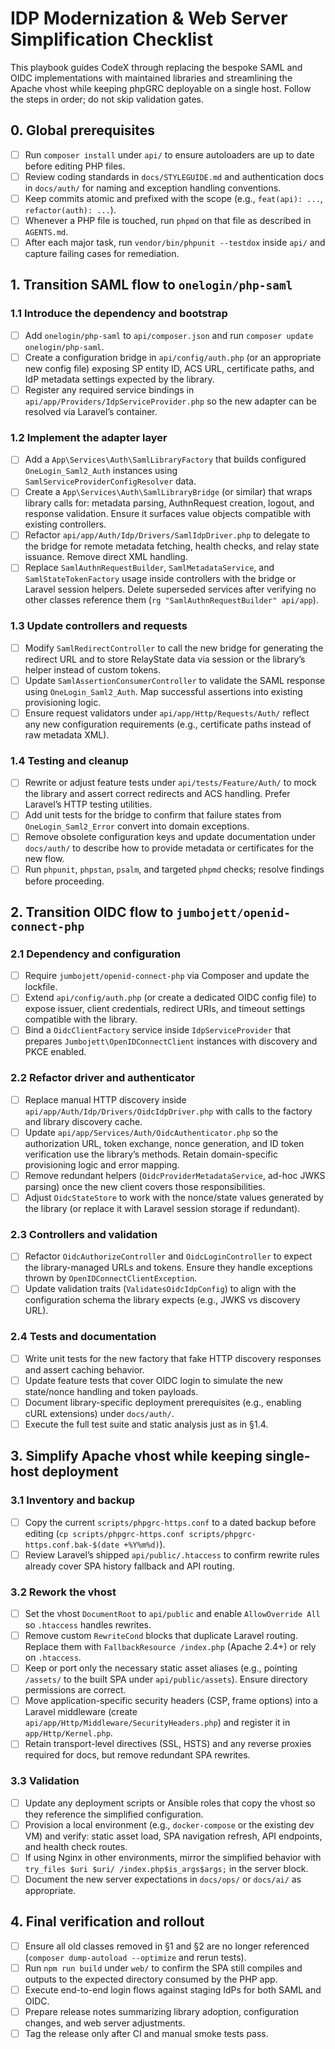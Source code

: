 # IDP Modernization & Web Server Simplification Checklist

This playbook guides CodeX through replacing the bespoke SAML and OIDC implementations with maintained libraries and streamlining the Apache vhost while keeping phpGRC deployable on a single host. Follow the steps in order; do not skip validation gates.

## 0. Global prerequisites
- [ ] Run `composer install` under `api/` to ensure autoloaders are up to date before editing PHP files.
- [ ] Review coding standards in `docs/STYLEGUIDE.md` and authentication docs in `docs/auth/` for naming and exception handling conventions.
- [ ] Keep commits atomic and prefixed with the scope (e.g., `feat(api): ...`, `refactor(auth): ...`).
- [ ] Whenever a PHP file is touched, run `phpmd` on that file as described in `AGENTS.md`.
- [ ] After each major task, run `vendor/bin/phpunit --testdox` inside `api/` and capture failing cases for remediation.

## 1. Transition SAML flow to `onelogin/php-saml`

### 1.1 Introduce the dependency and bootstrap
- [ ] Add `onelogin/php-saml` to `api/composer.json` and run `composer update onelogin/php-saml`.
- [ ] Create a configuration bridge in `api/config/auth.php` (or an appropriate new config file) exposing SP entity ID, ACS URL, certificate paths, and IdP metadata settings expected by the library.
- [ ] Register any required service bindings in `api/app/Providers/IdpServiceProvider.php` so the new adapter can be resolved via Laravel’s container.

### 1.2 Implement the adapter layer
- [ ] Add a `App\Services\Auth\SamlLibraryFactory` that builds configured `OneLogin_Saml2_Auth` instances using `SamlServiceProviderConfigResolver` data.
- [ ] Create a `App\Services\Auth\SamlLibraryBridge` (or similar) that wraps library calls for: metadata parsing, AuthnRequest creation, logout, and response validation. Ensure it surfaces value objects compatible with existing controllers.
- [ ] Refactor `api/app/Auth/Idp/Drivers/SamlIdpDriver.php` to delegate to the bridge for remote metadata fetching, health checks, and relay state issuance. Remove direct XML handling.
- [ ] Replace `SamlAuthnRequestBuilder`, `SamlMetadataService`, and `SamlStateTokenFactory` usage inside controllers with the bridge or Laravel session helpers. Delete superseded services after verifying no other classes reference them (`rg "SamlAuthnRequestBuilder" api/app`).

### 1.3 Update controllers and requests
- [ ] Modify `SamlRedirectController` to call the new bridge for generating the redirect URL and to store RelayState data via session or the library’s helper instead of custom tokens.
- [ ] Update `SamlAssertionConsumerController` to validate the SAML response using `OneLogin_Saml2_Auth`. Map successful assertions into existing provisioning logic.
- [ ] Ensure request validators under `api/app/Http/Requests/Auth/` reflect any new configuration requirements (e.g., certificate paths instead of raw metadata XML).

### 1.4 Testing and cleanup
- [ ] Rewrite or adjust feature tests under `api/tests/Feature/Auth/` to mock the library and assert correct redirects and ACS handling. Prefer Laravel’s HTTP testing utilities.
- [ ] Add unit tests for the bridge to confirm that failure states from `OneLogin_Saml2_Error` convert into domain exceptions.
- [ ] Remove obsolete configuration keys and update documentation under `docs/auth/` to describe how to provide metadata or certificates for the new flow.
- [ ] Run `phpunit`, `phpstan`, `psalm`, and targeted `phpmd` checks; resolve findings before proceeding.

## 2. Transition OIDC flow to `jumbojett/openid-connect-php`

### 2.1 Dependency and configuration
- [ ] Require `jumbojett/openid-connect-php` via Composer and update the lockfile.
- [ ] Extend `api/config/auth.php` (or create a dedicated OIDC config file) to expose issuer, client credentials, redirect URIs, and timeout settings compatible with the library.
- [ ] Bind a `OidcClientFactory` service inside `IdpServiceProvider` that prepares `Jumbojett\OpenIDConnectClient` instances with discovery and PKCE enabled.

### 2.2 Refactor driver and authenticator
- [ ] Replace manual HTTP discovery inside `api/app/Auth/Idp/Drivers/OidcIdpDriver.php` with calls to the factory and library discovery cache.
- [ ] Update `api/app/Services/Auth/OidcAuthenticator.php` so the authorization URL, token exchange, nonce generation, and ID token verification use the library’s methods. Retain domain-specific provisioning logic and error mapping.
- [ ] Remove redundant helpers (`OidcProviderMetadataService`, ad-hoc JWKS parsing) once the new client covers those responsibilities.
- [ ] Adjust `OidcStateStore` to work with the nonce/state values generated by the library (or replace it with Laravel session storage if redundant).

### 2.3 Controllers and validation
- [ ] Refactor `OidcAuthorizeController` and `OidcLoginController` to expect the library-managed URLs and tokens. Ensure they handle exceptions thrown by `OpenIDConnectClientException`.
- [ ] Update validation traits (`ValidatesOidcIdpConfig`) to align with the configuration schema the library expects (e.g., JWKS vs discovery URL).

### 2.4 Tests and documentation
- [ ] Write unit tests for the new factory that fake HTTP discovery responses and assert caching behavior.
- [ ] Update feature tests that cover OIDC login to simulate the new state/nonce handling and token payloads.
- [ ] Document library-specific deployment prerequisites (e.g., enabling cURL extensions) under `docs/auth/`.
- [ ] Execute the full test suite and static analysis just as in §1.4.

## 3. Simplify Apache vhost while keeping single-host deployment

### 3.1 Inventory and backup
- [ ] Copy the current `scripts/phpgrc-https.conf` to a dated backup before editing (`cp scripts/phpgrc-https.conf scripts/phpgrc-https.conf.bak-$(date +%Y%m%d)`).
- [ ] Review Laravel’s shipped `api/public/.htaccess` to confirm rewrite rules already cover SPA history fallback and API routing.

### 3.2 Rework the vhost
- [ ] Set the vhost `DocumentRoot` to `api/public` and enable `AllowOverride All` so `.htaccess` handles rewrites.
- [ ] Remove custom `RewriteCond` blocks that duplicate Laravel routing. Replace them with `FallbackResource /index.php` (Apache 2.4+) or rely on `.htaccess`.
- [ ] Keep or port only the necessary static asset aliases (e.g., pointing `/assets/` to the built SPA under `api/public/assets`). Ensure directory permissions are correct.
- [ ] Move application-specific security headers (CSP, frame options) into a Laravel middleware (create `api/app/Http/Middleware/SecurityHeaders.php`) and register it in `app/Http/Kernel.php`.
- [ ] Retain transport-level directives (SSL, HSTS) and any reverse proxies required for docs, but remove redundant SPA rewrites.

### 3.3 Validation
- [ ] Update any deployment scripts or Ansible roles that copy the vhost so they reference the simplified configuration.
- [ ] Provision a local environment (e.g., `docker-compose` or the existing dev VM) and verify: static asset load, SPA navigation refresh, API endpoints, and health check routes.
- [ ] If using Nginx in other environments, mirror the simplified behavior with `try_files $uri $uri/ /index.php$is_args$args;` in the server block.
- [ ] Document the new server expectations in `docs/ops/` or `docs/ai/` as appropriate.

## 4. Final verification and rollout
- [ ] Ensure all old classes removed in §1 and §2 are no longer referenced (`composer dump-autoload --optimize` and rerun tests).
- [ ] Run `npm run build` under `web/` to confirm the SPA still compiles and outputs to the expected directory consumed by the PHP app.
- [ ] Execute end-to-end login flows against staging IdPs for both SAML and OIDC.
- [ ] Prepare release notes summarizing library adoption, configuration changes, and web server adjustments.
- [ ] Tag the release only after CI and manual smoke tests pass.
